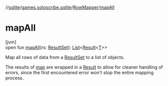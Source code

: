 //[sqlite](../../../index.md)/[games.soloscribe.sqlite](../index.md)/[RowMapper](index.md)/[mapAll](map-all.md)

# mapAll

[jvm]\
open fun [mapAll](map-all.md)(rs: [ResultSet](https://docs.oracle.com/javase/8/docs/api/java/sql/ResultSet.html)): [List](https://kotlinlang.org/api/core/kotlin-stdlib/kotlin.collections/-list/index.html)&lt;[Result](https://kotlinlang.org/api/core/kotlin-stdlib/kotlin/-result/index.html)&lt;[T](index.md)&gt;&gt;

Map all rows of data from a [ResultSet](https://docs.oracle.com/javase/8/docs/api/java/sql/ResultSet.html) to a list of objects.

The results of [map](map.md) are wrapped in a [Result](https://kotlinlang.org/api/core/kotlin-stdlib/kotlin/-result/index.html) to allow for cleaner handling of errors, since the first encountered error won't stop the entire mapping process.